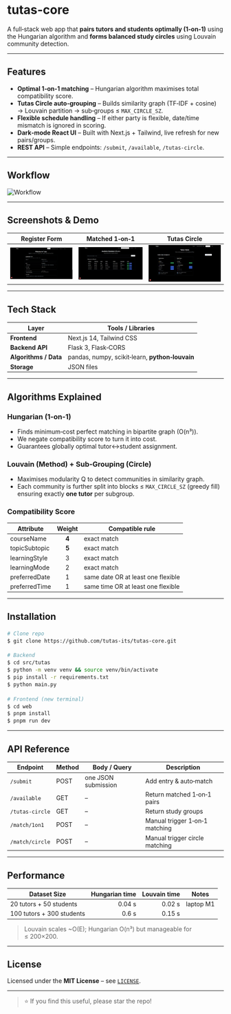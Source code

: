 # tutas-core

A full‑stack web app that **pairs tutors and students optimally (1‑on‑1)** using the Hungarian algorithm and **forms balanced study circles** using Louvain community detection.

---

## Features

* **Optimal 1‑on‑1 matching** – Hungarian algorithm maximises total compatibility score.
* **Tutas Circle auto‑grouping** – Builds similarity graph (TF‑IDF + cosine) → Louvain partition → sub‑groups ≤ `MAX_CIRCLE_SZ`.
* **Flexible schedule handling** – If either party is flexible, date/time mismatch is ignored in scoring.
* **Dark‑mode React UI** – Built with Next.js + Tailwind, live refresh for new pairs/groups.
* **REST API** – Simple endpoints: `/submit`, `/available`, `/tutas-circle`.

---

## Workflow

![Workflow](assets/tutas%20(1).png)

---

## Screenshots & Demo

|         Register Form        |       Matched 1‑on‑1       |         Tutas Circle         |
| :--------------------------: | :------------------------: | :--------------------------: |
| ![Form](assets/Screenshot%202025-06-23%20022828.png) | ![Pairs](assets/Screenshot%202025-06-22%20221319.png) | ![Circle](assets/Screenshot%202025-06-22%20221325.png) |

---

## Tech Stack

| Layer                 | Tools / Libraries                                                                  |
| --------------------- | ---------------------------------------------------------------------------------- |
| **Frontend**          | Next.js 14, Tailwind CSS                                                           |
| **Backend API**       | Flask 3, Flask‑CORS                                                                |
| **Algorithms / Data** | pandas, numpy, scikit‑learn, **python‑louvain**                                    |
| **Storage**           | JSON files                                                                         |

---

## Algorithms Explained

### Hungarian (1‑on‑1)

* Finds minimum‑cost perfect matching in bipartite graph (O(n³)).
* We negate compatibility score to turn it into cost.
* Guarantees globally optimal tutor↔student assignment.

### Louvain (Method) + Sub‑Grouping (Circle)

* Maximises modularity Q to detect communities in similarity graph.
* Each community is further split into blocks ≤ `MAX_CIRCLE_SZ` (greedy fill) ensuring exactly **one tutor** per subgroup.

### Compatibility Score

| Attribute     | Weight | Compatible rule                    |
| ------------- | :----: | ---------------------------------- |
| courseName    |  **4** | exact match                        |
| topicSubtopic |  **5** | exact match                        |
| learningStyle |    3   | exact match                        |
| learningMode  |    2   | exact match                        |
| preferredDate |    1   | same date OR at least one flexible |
| preferredTime |    1   | same time OR at least one flexible |

---

## Installation

```bash
# Clone repo
$ git clone https://github.com/tutas-its/tutas-core.git

# Backend
$ cd src/tutas
$ python -m venv venv && source venv/bin/activate
$ pip install -r requirements.txt
$ python main.py

# Frontend (new terminal)
$ cd web
$ pnpm install
$ pnpm run dev
```

---

## API Reference

| Endpoint        | Method | Body / Query        | Description                    |
| --------------- | ------ | ------------------- | ------------------------------ |
| `/submit`       | POST   | one JSON submission | Add entry & auto‑match         |
| `/available`    | GET    | –                   | Return matched 1‑on‑1 pairs    |
| `/tutas-circle` | GET    | –                   | Return study groups            |
| `/match/1on1`   | POST   | –                   | Manual trigger 1‑on‑1 matching |
| `/match/circle` | POST   | –                   | Manual trigger circle matching |

---

## Performance

| Dataset Size              | Hungarian time | Louvain time | Notes     |
| ------------------------- | -------------: | -----------: | --------- |
| 20 tutors + 50 students   |         0.04 s |       0.02 s | laptop M1 |
| 100 tutors + 300 students |          0.6 s |       0.15 s |           |

> Louvain scales \~O(E); Hungarian O(n³) but manageable for ≤ 200×200.

---

## License

Licensed under the **MIT License** – see [`LICENSE`](LICENSE).

---

> ⭐️ If you find this useful, please star the repo!
